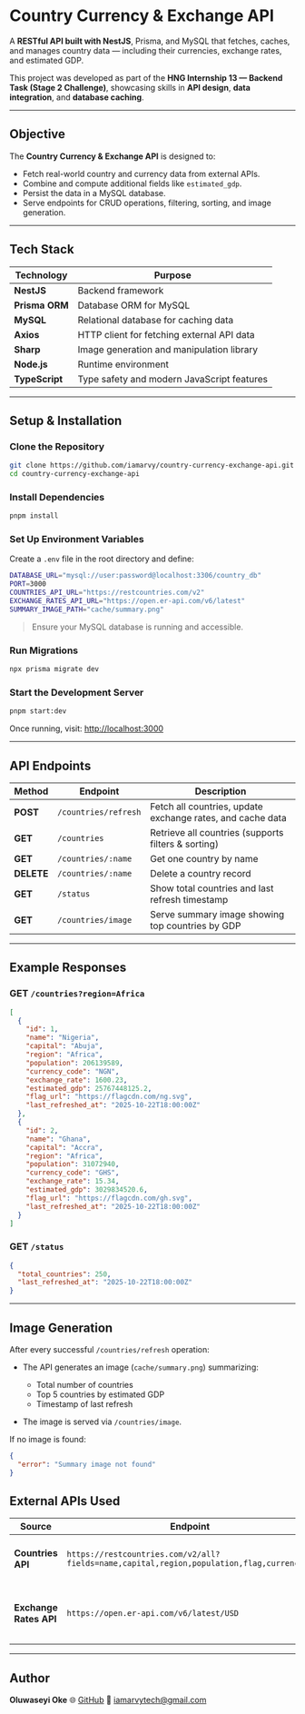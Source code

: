 # Country Currency & Exchange API

A **RESTful API built with NestJS**, Prisma, and MySQL that fetches, caches, and manages country data — including their currencies, exchange rates, and estimated GDP.

This project was developed as part of the **HNG Internship 13 — Backend Task (Stage 2 Challenge)**, showcasing skills in **API design**, **data integration**, and **database caching**.

---

## Objective

The **Country Currency & Exchange API** is designed to:

* Fetch real-world country and currency data from external APIs.
* Combine and compute additional fields like `estimated_gdp`.
* Persist the data in a MySQL database.
* Serve endpoints for CRUD operations, filtering, sorting, and image generation.

---

## Tech Stack

| Technology     | Purpose                                    |
| -------------- | ------------------------------------------ |
| **NestJS**     | Backend framework                          |
| **Prisma ORM** | Database ORM for MySQL                     |
| **MySQL**      | Relational database for caching data       |
| **Axios**      | HTTP client for fetching external API data |
| **Sharp**      | Image generation and manipulation library  |
| **Node.js**    | Runtime environment                        |
| **TypeScript** | Type safety and modern JavaScript features |

---

## Setup & Installation

### Clone the Repository

```bash
git clone https://github.com/iamarvy/country-currency-exchange-api.git
cd country-currency-exchange-api
```

### Install Dependencies

```bash
pnpm install
```

### Set Up Environment Variables

Create a `.env` file in the root directory and define:

```bash
DATABASE_URL="mysql://user:password@localhost:3306/country_db"
PORT=3000
COUNTRIES_API_URL="https://restcountries.com/v2"
EXCHANGE_RATES_API_URL="https://open.er-api.com/v6/latest"
SUMMARY_IMAGE_PATH="cache/summary.png"
```

> Ensure your MySQL database is running and accessible.

### Run Migrations

```bash
npx prisma migrate dev
```

### Start the Development Server

```bash
pnpm start:dev
```

Once running, visit:
[http://localhost:3000](http://localhost:3000)

---

## API Endpoints

| Method     | Endpoint             | Description                                                |
| ---------- | -------------------- | ---------------------------------------------------------- |
| **POST**   | `/countries/refresh` | Fetch all countries, update exchange rates, and cache data |
| **GET**    | `/countries`         | Retrieve all countries (supports filters & sorting)        |
| **GET**    | `/countries/:name`   | Get one country by name                                    |
| **DELETE** | `/countries/:name`   | Delete a country record                                    |
| **GET**    | `/status`            | Show total countries and last refresh timestamp            |
| **GET**    | `/countries/image`   | Serve summary image showing top countries by GDP           |

---

## Example Responses

### **GET** `/countries?region=Africa`

```json
[
  {
    "id": 1,
    "name": "Nigeria",
    "capital": "Abuja",
    "region": "Africa",
    "population": 206139589,
    "currency_code": "NGN",
    "exchange_rate": 1600.23,
    "estimated_gdp": 25767448125.2,
    "flag_url": "https://flagcdn.com/ng.svg",
    "last_refreshed_at": "2025-10-22T18:00:00Z"
  },
  {
    "id": 2,
    "name": "Ghana",
    "capital": "Accra",
    "region": "Africa",
    "population": 31072940,
    "currency_code": "GHS",
    "exchange_rate": 15.34,
    "estimated_gdp": 3029834520.6,
    "flag_url": "https://flagcdn.com/gh.svg",
    "last_refreshed_at": "2025-10-22T18:00:00Z"
  }
]
```

### **GET** `/status`

```json
{
  "total_countries": 250,
  "last_refreshed_at": "2025-10-22T18:00:00Z"
}
```

---

## Image Generation

After every successful `/countries/refresh` operation:

* The API generates an image (`cache/summary.png`) summarizing:

  * Total number of countries
  * Top 5 countries by estimated GDP
  * Timestamp of last refresh
* The image is served via `/countries/image`.

If no image is found:

```json
{
  "error": "Summary image not found"
}
```

## External APIs Used

| Source                 | Endpoint                                                                                 | Description                            |
| ---------------------- | ---------------------------------------------------------------------------------------- | -------------------------------------- |
| **Countries API**      | `https://restcountries.com/v2/all?fields=name,capital,region,population,flag,currencies` | Fetches base country data              |
| **Exchange Rates API** | `https://open.er-api.com/v6/latest/USD`                                                  | Fetches exchange rates relative to USD |

---

## Author

**Oluwaseyi Oke**
🌐 [GitHub](https://github.com/iamarvy)
📧 [iamarvytech@gmail.com](mailto:iamarvytech@gmail.com)
